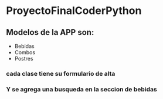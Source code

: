 # ProyectoFinalCoderPython

## Modelos de la APP son:
<ul>
	<li>Bebidas</li>
	<li>Combos</li>
	<li>Postres</li>
</ul>

### cada clase tiene su formulario de alta
### Y se agrega una busqueda en la seccion de bebidas